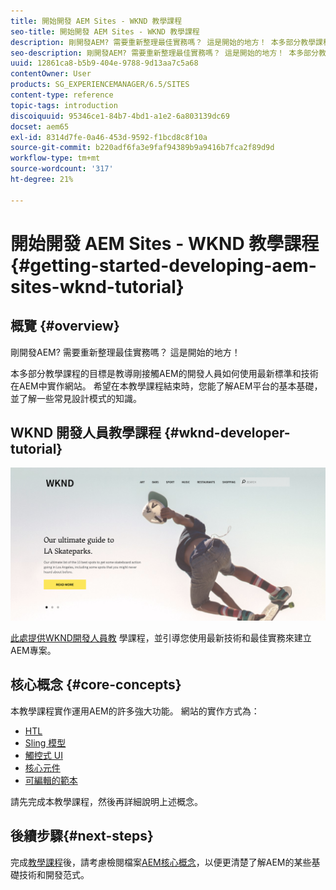 ```yaml
---
title: 開始開發 AEM Sites - WKND 教學課程
seo-title: 開始開發 AEM Sites - WKND 教學課程
description: 剛開發AEM? 需要重新整理最佳實務嗎？ 這是開始的地方！ 本多部分教學課程的目標是教導剛接觸AEM的開發人員如何使用最新標準和技術在AEM中實作網站。
seo-description: 剛開發AEM? 需要重新整理最佳實務嗎？ 這是開始的地方！ 本多部分教學課程的目標是教導剛接觸AEM的開發人員如何使用最新標準和技術在AEM中實作網站。
uuid: 12861ca8-b5b9-404e-9788-9d13aa7c5a68
contentOwner: User
products: SG_EXPERIENCEMANAGER/6.5/SITES
content-type: reference
topic-tags: introduction
discoiquuid: 95346ce1-84b7-4bd1-a1e2-6a803139dc69
docset: aem65
exl-id: 8314d7fe-0a46-453d-9592-f1bcd8c8f10a
source-git-commit: b220adf6fa3e9faf94389b9a9416b7fca2f89d9d
workflow-type: tm+mt
source-wordcount: '317'
ht-degree: 21%

---
```


# 開始開發 AEM Sites - WKND 教學課程{#getting-started-developing-aem-sites-wknd-tutorial}

## 概覽 {#overview}

剛開發AEM? 需要重新整理最佳實務嗎？ 這是開始的地方！

本多部分教學課程的目標是教導剛接觸AEM的開發人員如何使用最新標準和技術在AEM中實作網站。 希望在本教學課程結束時，您能了解AEM平台的基本基礎，並了解一些常見設計模式的知識。

## WKND 開發人員教學課程 {#wknd-developer-tutorial}

![WKND](assets/screen_shot_2018-11-23at152453.png)

[此處提供WKND開發人員教](https://docs.adobe.com/content/help/zh-Hant/experience-manager-learn/getting-started-wknd-tutorial-develop/overview.html) 學課程，並引導您使用最新技術和最佳實務來建立AEM專案。

## 核心概念 {#core-concepts}

本教學課程實作運用AEM的許多強大功能。 網站的實作方式為：

* [HTL](https://docs.adobe.com/content/help/zh-Hant/experience-manager-htl/using/overview.html)
* [Sling 模型](https://sling.apache.org/documentation/bundles/models.html)
* [觸控式 UI](/help/sites-developing/touch-ui-concepts.md)
* [核心元件](https://docs.adobe.com/content/help/zh-Hant/experience-manager-core-components/using/introduction.html)
* [可編輯的範本](/help/sites-developing/page-templates-editable.md)

請先完成本教學課程，然後再詳細說明上述概念。

## 後續步驟{#next-steps}

完成[教學課程](https://helpx.adobe.com/experience-manager/kt/sites/using/getting-started-wknd-tutorial-develop.html)後，請考慮檢閱檔案[AEM核心概念](/help/sites-developing/the-basics.md)，以便更清楚了解AEM的某些基礎技術和開發范式。
